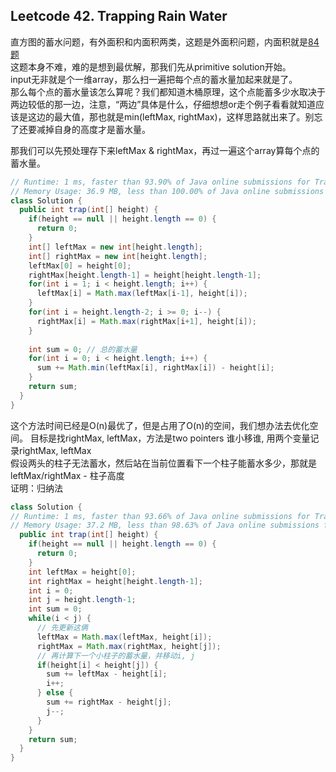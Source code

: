 ## Leetcode 42. Trapping Rain Water

直方图的蓄水问题，有外面积和内面积两类，这题是外面积问题，内面积就是[84题](https://leetcode.com/problems/largest-rectangle-in-histogram/)  
这题本身不难，难的是想到最优解，那我们先从primitive solution开始。  
input无非就是个一维array，那么扫一遍把每个点的蓄水量加起来就是了。  
那么每个点的蓄水量该怎么算呢？我们都知道木桶原理，这个点能蓄多少水取决于两边较低的那一边，注意，“两边”具体是什么，仔细想想or走个例子看看就知道应该是这边的最大值，那也就是min(leftMax, rightMax)，这样思路就出来了。别忘了还要减掉自身的高度才是蓄水量。  

那我们可以先预处理存下来leftMax & rightMax，再过一遍这个array算每个点的蓄水量。  
```java
// Runtime: 1 ms, faster than 93.90% of Java online submissions for Trapping Rain Water.
// Memory Usage: 36.9 MB, less than 100.00% of Java online submissions for Trapping Rain Water.
class Solution {
  public int trap(int[] height) {
    if(height == null || height.length == 0) {
      return 0;
    }
    int[] leftMax = new int[height.length];
    int[] rightMax = new int[height.length];
    leftMax[0] = height[0];
    rightMax[height.length-1] = height[height.length-1];
    for(int i = 1; i < height.length; i++) {
      leftMax[i] = Math.max(leftMax[i-1], height[i]);
    }
    for(int i = height.length-2; i >= 0; i--) {
      rightMax[i] = Math.max(rightMax[i+1], height[i]);
    }
    
    int sum = 0; // 总的蓄水量
    for(int i = 0; i < height.length; i++) {
      sum += Math.min(leftMax[i], rightMax[i]) - height[i];
    }
    return sum;
  }
}
```
这个方法时间已经是O(n)最优了，但是占用了O(n)的空间，我们想办法去优化空间。 
目标是找rightMax, leftMax，方法是two pointers 谁小移谁, 用两个变量记录rightMax, leftMax    
假设两头的柱子无法蓄水，然后站在当前位置看下一个柱子能蓄水多少，那就是leftMax/rightMax - 柱子高度  
证明：归纳法  
```java
class Solution {
// Runtime: 1 ms, faster than 93.66% of Java online submissions for Trapping Rain Water.
// Memory Usage: 37.2 MB, less than 98.63% of Java online submissions for Trapping Rain Water.
  public int trap(int[] height) {
    if(height == null || height.length == 0) {
      return 0;
    }
    int leftMax = height[0];
    int rightMax = height[height.length-1];
    int i = 0;
    int j = height.length-1;
    int sum = 0;
    while(i < j) {
      // 先更新这俩
      leftMax = Math.max(leftMax, height[i]);
      rightMax = Math.max(rightMax, height[j]);
      // 再计算下一个小柱子的蓄水量，并移动i, j
      if(height[i] < height[j]) {
        sum += leftMax - height[i];
        i++;
      } else {
        sum += rightMax - height[j];
        j--;
      }
    }
    return sum;
  }
}
```

